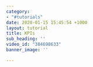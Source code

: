 ```yaml
---
category:
- "#tutorials"
date: 2020-01-15 15:45:54 +1000
layout: tutorial
title: KPIs
sub_heading: ''
video_id: "384698633"
banner_image: ''

---
```

